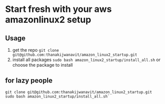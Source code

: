 # Start fresh with your aws amazonlinux2 setup

## Usage

1. get the repo ```git clone git@github.com:thanakijwanavit/amazon_linux2_startup.git```
2. install all packages ```sudo bash amazon_linux2_startup/install_all.sh``` or choose the package to install



## for lazy people

```
git clone git@github.com:thanakijwanavit/amazon_linux2_startup.git
sudo bash amazon_linux2_startup/install_all.sh`
```
